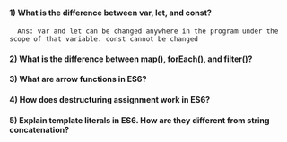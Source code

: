 #### 1) What is the difference between var, let, and const?
      Ans: var and let can be changed anywhere in the program under the scope of that variable. const cannot be changed

#### 2) What is the difference between map(), forEach(), and filter()? 

#### 3) What are arrow functions in ES6?

#### 4) How does destructuring assignment work in ES6?

#### 5) Explain template literals in ES6. How are they different from string concatenation?
